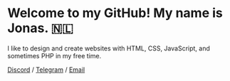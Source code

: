<h1>Welcome to my GitHub! My name is Jonas. 🇳🇱</h1>

I like to design and create websites with HTML, CSS, JavaScript, and sometimes PHP in my free time.


<a target="_blank" href="http://discordapp.com/users/752143718118850620">Discord</a> / 
<a target="_blank" href="https://t.me/imjonas">Telegram</a> / 
<a target="_blank" href="mailto:decjonas@proton.me">Email</a>

